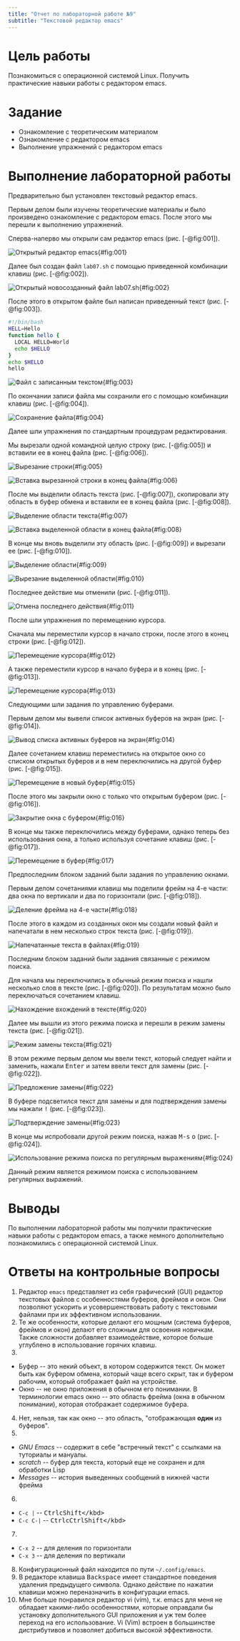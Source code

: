 ```yaml
---
title: "Отчет по лабораторной работе №9"
subtitle: "Текстовой редактор emacs"
---
```


# Цель работы

Познакомиться с операционной системой Linux. Получить практические навыки работы с редактором emacs.

# Задание

- Ознакомление с теоретическим материалом
- Ознакомление с редактором emacs
- Выполнение упражнений с редактором emacs

# Выполнение лабораторной работы

Предварительно был установлен текстовый редактор emacs.

Первым делом были изучены теоретические материалы и было произведено ознакомление с редактором emacs. После этого мы перешли к выполнению упражнений.

Сперва-наперво мы открыли сам редактор emacs (рис. [-@fig:001]).

![Открытый редактор emacs](image/s-1652700551.png){#fig:001}

Далее был создан файл `lab07.sh` с помощью приведенной комбинации клавиш (рис. [-@fig:002]).

![Открытый новосозданный файл `lab07.sh`](image/s-1652700745.png){#fig:002}

После этого в открытом файле был написан приведенный текст (рис. [-@fig:003]).

```sh
#!/bin/bash
HELL=Hello
function hello {
  LOCAL HELLO=World
  echo $HELLO 
}
echo $HELLO
hello
```

![Файл с записанным текстом](image/s-1652700858.png){#fig:003}

По окончании записи файла мы сохранили его с помощью комбинации клавиш (рис. [-@fig:004]).

![Сохранение файла](image/s-1652700944.png){#fig:004}

Далее шли упражнения по стандартным процедурам редактирования.

Мы вырезали одной командной целую строку (рис. [-@fig:005]) и вставили ее в конец файла (рис. [-@fig:006]).

![Вырезание строки](image/s-1652701018.png){#fig:005}

![Вставка вырезанной строки в конец файла](image/s-1652701079.png){#fig:006}

После мы выделили область текста (рис. [-@fig:007]), скопировали эту область в буфер обмена и вставили ее в конец файла (рис. [-@fig:008]).

![Выделение области текста](image/s-1652701165.png){#fig:007}

![Вставка выделенной области в конец файла](image/s-1652701248.png){#fig:008}

В конце мы вновь выделили эту область (рис. [-@fig:009]) и вырезали ее (рис. [-@fig:010]).

![Выделение области](image/s-1652701576.png){#fig:009}

![Вырезание выделенной области](image/s-1652701626.png){#fig:010}

Последнее действие мы отменили (рис. [-@fig:011]).

![Отмена последнего действия](image/s-1652701658.png){#fig:011}

После шли упражнения по перемещению курсора.

Сначала мы переместили курсор в начало строки, после этого в конец строки (рис. [-@fig:012]).

![Перемещение курсора](image/s-1652701754.png){#fig:012}

А также переместили курсор в начало буфера и в конец (рис. [-@fig:013]).

![Перемещение курсора](image/s-1652701792.png){#fig:013}

Следующими шли задания по управлению буферами.

Первым делом мы вывели список активных буферов на экран (рис. [-@fig:014]).

![Вывод списка активных буферов на экран](image/s-1652701818.png){#fig:014}

Далее сочетанием клавиш переместились на открытое окно со списком открытых буферов и в нем переключились на другой буфер (рис. [-@fig:015]).

![Перемещение в новый буфер](image/s-1652701850.png){#fig:015}

После этого мы закрыли окно с только что открытым буфером (рис. [-@fig:016]).

![Закрытие окна с буфером](image/s-1652701880.png){#fig:016}

В конце мы также переключились между буферами, однако теперь без использования окна, а только используя сочетание клавиш (рис. [-@fig:017]).

![Перемещение в буфер](image/s-1652701929.png){#fig:017}

Предпоследним блоком заданий были задания по управлению окнами.

Первым делом сочетаниями клавиш мы поделили фрейм на 4-е части: два окна по вертикали и два по горизонтали (рис. [-@fig:018]).

![Деление фрейма на 4-е части](image/s-1652701970.png){#fig:018}

После этого в каждом из созданных окон мы создали новый файл и напечатали в нем несколько строк текста (рис. [-@fig:019]).

![Напечатанные текста в файлах](image/s-1652702156.png){#fig:019}

Последним блоком заданий были задания связанные с режимом поиска.

Для начала мы переключились в обычный режим поиска и нашли несколько слов в тексте (рис. [-@fig:020]). По результатам можно было переключаться сочетанием клавиш.

![Нахождение вхождений в тексте](image/s-1652702389.png){#fig:020}

Далее мы вышли из этого режима поиска и перешли в режим замены текста (рис. [-@fig:021]).

![Режим замены текста](image/s-1652702458.png){#fig:021}

В этом режиме первым делом мы ввели текст, который следует найти и заменить, нажали <kbd>Enter</kbd> и затем ввели текст для замены (рис. [-@fig:022]).

![Предложение замены](image/s-1652702907.png){#fig:022}

В буфере подсветился текст для замены и для подтверждения замены мы нажали <kbd>!</kbd> (рис. [-@fig:023]).

![Подтверждение замены](image/s-1652702933.png){#fig:023}

В конце мы испробовали другой режим поиска, нажав <kbd>M-s</kbd> <kbd>o</kbd> (рис. [-@fig:024]).

![Использование режима поиска по регулярным выражениям](image/s-1652703042.png){#fig:024}

Данный режим является режимом поиска с использованием регулярных выражений.

# Выводы

По выполнении лабораторной работы мы получили практические навыки работы с редактором emacs, а также немного дополнительно познакомились с операционной системой Linux.

# Ответы на контрольные вопросы

1. Редактор `emacs` представляет из себя графический (GUI) редактор текстовых файлов с особенностями буферов, фреймов и окон. Они позволяют ускорить и усовершенствовать работу с текстовыми файлами при их эффективном использовании.
2. Те же особенности, которые делают его мощным (система буферов, фреймов и окон) делают его сложным для освоения новичкам. Также сложности добавляет взаимодействие, которое больше углублено в использование горячих клавиш.
3.
  - Буфер -- это некий объект, в котором содержится текст. Он может быть как буфером обмена, который чаще всего скрыт, так и буфером рабочим, который отображает файл на устройстве.
  - Окно -- не окно приложения в обычном его понимании. В терминологии emacs окно -- это область фрейма (окна в обычном понимании), которая отображает содержимое буфера.
4. Нет, нельзя, так как окно -- это область, "отображающая **один** из буферов".
5.
  - *GNU Emacs* -- содержит в себе "встречный текст" с ссылками на туториалы и мануалы.
  - *scratch* -- буфер для текста, который еще не сохранен и для обработки Lisp
  - *Messages* -- история выведенных сообщений в нижней части фрейма
6. 
  - `C-c |` -- <kbd>Ctrl</kbd><kbd>c</kbd><kbd>Shift</kbd><kbd>\</kbd>
  - `C-c C-|` -- <kbd>Ctrl</kbd><kbd>c</kbd><kbd>Ctrl</kbd><kbd>Shift</kbd><kbd>\</kbd>
7.
  - `C-x 2` -- для деления по горизонтали
  - `C-x 3` -- для деления по вертикали
8. Конфигурационный файл находится по пути `~/.config/emacs`.
9. В редакторе клавиша <kbd>Backspace</kbd> имеет стандартное поведения удаления предыдущего символа. Однако действие по нажатии клавиши можно переназначить в конфигурации emacs.
10. Мне больше понравился редактор vi (vim), т.к. emacs для меня не обладает какими-либо особенностями, которые оправдали бы установку дополнительного GUI приложения и уж тем более переход на его использование. Vi (Vim) встроен в большинстве дистрибутивов и позволяет добиться высокой эффективности.